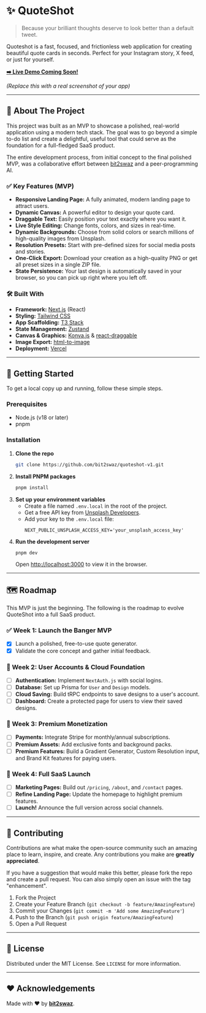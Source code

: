 # ✨ QuoteShot

> Because your brilliant thoughts deserve to look better than a default tweet.

Quoteshot is a fast, focused, and frictionless web application for creating beautiful quote cards in seconds. Perfect for your Instagram story, X feed, or just for yourself.

**[➡️ Live Demo Coming Soon\!](https://www.google.com/search?q=https://quoteshot.vercel.app)**

_(Replace this with a real screenshot of your app)_

---

## 🎯 About The Project

This project was built as an MVP to showcase a polished, real-world application using a modern tech stack. The goal was to go beyond a simple to-do list and create a delightful, useful tool that could serve as the foundation for a full-fledged SaaS product.

The entire development process, from initial concept to the final polished MVP, was a collaborative effort between [bit2swaz](https://github.com/bit2swaz) and a peer-programming AI.

### ✅ Key Features (MVP)

- **Responsive Landing Page:** A fully animated, modern landing page to attract users.
- **Dynamic Canvas:** A powerful editor to design your quote card.
- **Draggable Text:** Easily position your text exactly where you want it.
- **Live Style Editing:** Change fonts, colors, and sizes in real-time.
- **Dynamic Backgrounds:** Choose from solid colors or search millions of high-quality images from Unsplash.
- **Resolution Presets:** Start with pre-defined sizes for social media posts and stories.
- **One-Click Export:** Download your creation as a high-quality PNG or get all preset sizes in a single ZIP file.
- **State Persistence:** Your last design is automatically saved in your browser, so you can pick up right where you left off.

### 🛠️ Built With

- **Framework:** [Next.js](https://nextjs.org/) (React)
- **Styling:** [Tailwind CSS](https://tailwindcss.com/)
- **App Scaffolding:** [T3 Stack](https://create.t3.gg/)
- **State Management:** [Zustand](https://github.com/pmndrs/zustand)
- **Canvas & Graphics:** [Konva.js](https://konvajs.org/) & [react-draggable](https://github.com/react-grid-layout/react-draggable)
- **Image Export:** [html-to-image](https://github.com/bubkoo/html-to-image)
- **Deployment:** [Vercel](https://vercel.com/)

---

## 🚀 Getting Started

To get a local copy up and running, follow these simple steps.

### Prerequisites

- Node.js (v18 or later)
- pnpm

### Installation

1.  **Clone the repo**
    ```sh
    git clone https://github.com/bit2swaz/quoteshot-v1.git
    ```
2.  **Install PNPM packages**
    ```sh
    pnpm install
    ```
3.  **Set up your environment variables**
    - Create a file named `.env.local` in the root of the project.
    - Get a free API key from [Unsplash Developers](https://unsplash.com/developers).
    - Add your key to the `.env.local` file:
      ```
      NEXT_PUBLIC_UNSPLASH_ACCESS_KEY='your_unsplash_access_key'
      ```
4.  **Run the development server**
    ```sh
    pnpm dev
    ```
    Open [http://localhost:3000](http://localhost:3000) to view it in the browser.

---

## 🗺️ Roadmap

This MVP is just the beginning. The following is the roadmap to evolve QuoteShot into a full SaaS product.

### ✅ Week 1: Launch the Banger MVP

- [x] Launch a polished, free-to-use quote generator.
- [x] Validate the core concept and gather initial feedback.

### 🔲 Week 2: User Accounts & Cloud Foundation

- [ ] **Authentication:** Implement `NextAuth.js` with social logins.
- [ ] **Database:** Set up Prisma for `User` and `Design` models.
- [ ] **Cloud Saving:** Build tRPC endpoints to save designs to a user's account.
- [ ] **Dashboard:** Create a protected page for users to view their saved designs.

### 🔲 Week 3: Premium Monetization

- [ ] **Payments:** Integrate Stripe for monthly/annual subscriptions.
- [ ] **Premium Assets:** Add exclusive fonts and background packs.
- [ ] **Premium Features:** Build a Gradient Generator, Custom Resolution input, and Brand Kit features for paying users.

### 🔲 Week 4: Full SaaS Launch

- [ ] **Marketing Pages:** Build out `/pricing`, `/about`, and `/contact` pages.
- [ ] **Refine Landing Page:** Update the homepage to highlight premium features.
- [ ] **Launch\!** Announce the full version across social channels.

---

## 🤝 Contributing

Contributions are what make the open-source community such an amazing place to learn, inspire, and create. Any contributions you make are **greatly appreciated**.

If you have a suggestion that would make this better, please fork the repo and create a pull request. You can also simply open an issue with the tag "enhancement".

1.  Fork the Project
2.  Create your Feature Branch (`git checkout -b feature/AmazingFeature`)
3.  Commit your Changes (`git commit -m 'Add some AmazingFeature'`)
4.  Push to the Branch (`git push origin feature/AmazingFeature`)
5.  Open a Pull Request

---

## 📄 License

Distributed under the MIT License. See `LICENSE` for more information.

---

## ♥️ Acknowledgements

Made with ❤️ by [**bit2swaz**](https://github.com/bit2swaz).

